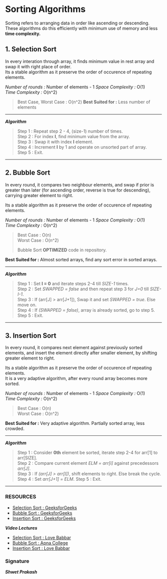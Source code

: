 # Sorting Algorithms
Sorting refers to arranging data in order like ascending or descending.  
These algorithms do this efficiently with minimum use of memory and less **time complexity.**

## 1. Selection Sort

In every interation through array, it finds minimum value in rest array and swap it with right place of order.  
Its a stable algorithm as it preserve the order of occurence of repeating elements.  


*Number of rounds :*   Number of elements - 1 
*Space Complexity :*    O(1)         
*Time Complexity :*     O(n^2)    
> Best Case, Worst Case : O(n^2)
**Best Suited for :**  Less number of elements

---
***Algorithm***  

> Step 1 : Repeat step 2 - 4, (size-1) number of times.  
> Step 2 : For index **I**, find minimum value from the array.  
> Step 3 : Swap it with index **I** element.   
> Step 4 : Increment **I** by 1 and operate on unsorted part of array.  
> Step 5 : Exit.  

---

## 2. Bubble Sort


In every round, it compares two neighbour elements, and swap if prior is greater than later (for ascending order, reverse is true for descending), carrying greater element to right.  
 
Its a stable algorithm as it preserve the order of occurence of repeating elements.  


*Number of rounds :*   Number of elements - 1 
*Space Complexity :*    O(1)         
*Time Complexity :*     O(n^2)    
> Best Case : O(n)  
> Worst Case : O(n^2)  
>
> Bubble Sort **OPTIMIZED** code in repository.

**Best Suited for :**  Almost sorted arrays, find any sort error in sorted arrays.

---
***Algorithm***  

> Step 1 : Set **I = 0**  and iterate steps 2-4 till *SIZE-1* times.  
> Step 2 : Set *SWAPPED = false* and then repeat step 3 for *J=0* till *SIZE-I-1*.  
> Step 3 : If (arr[J] > arr[J+1]), Swap it and set *SWAPPED = true*. Else move on.   
> Step 4 : If *(SWAPPED = false)*, array is already sorted, go to step 5.  
> Step 5 : Exit.  

---

## 3. Insertion Sort


In every round, it compares next element against previously sorted elements, and insert the element directly after smaller element, by shifting greater element to right.  
 
Its a stable algorithm as it preserve the order of occurence of repeating elements.  
It is a very adaptive algorithm, after every round array becomes more sorted.


*Number of rounds :*   Number of elements - 1 
*Space Complexity :*    O(1)         
*Time Complexity :*     O(n^2)    
> Best Case : O(n)  
> Worst Case : O(n^2)  

**Best Suited for :**  Very adaptive algorithm. Partially sorted array, less crowded.

---
***Algorithm***  

> Step 1 : Consider **0th** element be sorted, iterate  step 2-4 for arr[1] to arr[SIZE].  
> Step 2 : Compare current element *ELM = arr[I]* against precedessors *arr[J]*.  
> Step 3 : If *(arr[J] > arr[I])*, shift elements to right. Else break the cycle.   
> Step 4 : Set *arr[J+1] = ELM*. 
> Step 5 : Exit.  

---

### RESOURCES

- [Selection Sort : GeeksforGeeks](https://www.geeksforgeeks.org/selection-sort/)
- [Bubble Sort : GeeksforGeeks](https://www.geeksforgeeks.org/bubble-sort/)
- [Insertion Sort : GeeksforGeeks](https://www.geeksforgeeks.org/insertion-sort/)

***Video Lectures***

- [Selection Sort : Love Babbar](https://youtu.be/UdO2NeHB46c?t=576)
- [Bubble Sort : Apna College](https://youtu.be/xcPFUCh0jT0?t=8)
- [Insertion Sort : Love Babbar](https://youtu.be/7kIVfVY6Axk?t=981)

### Signature

***Shwet Prakash***
